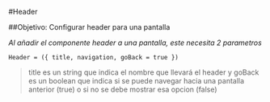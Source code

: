 #Header

##Objetivo: Configurar header para una pantalla

_Al añadir el componente header a una pantalla, este necesita 2 parametros_

`Header = ({ title, navigation, goBack = true })`

>title es un string que indica el nombre que llevará el header y goBack es un boolean que indica si se puede navegar hacia una pantalla anterior (true) o si no se debe mostrar esa opcion (false)